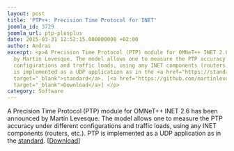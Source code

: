 ```yaml
---
layout: post
title: 'PTP++: Precision Time Protocol for INET'
joomla_id: 3729
joomla_url: ptp-plusplus
date: 2015-03-31 12:52:15.000000000 +02:00
author: Andras
excerpt: <p>A Precision Time Protocol (PTP) module for OMNeT++ INET 2.6 has been announced
  by Martin Levesque. The model allows one to measure the PTP accuracy under different
  configurations and traffic loads, using any INET components (routers, etc.). PTP
  is implemented as a UDP application as in the <a href="https://standards.ieee.org/findstds/interps/1588-2008.html"
  target="_blank">standard</a>. [<a href="https://github.com/martinlevesque/ptp-plusplus"
  target="_blank">Download</a>] </p>
category: Software
---
```

<p>A Precision Time Protocol (PTP) module for OMNeT++ INET 2.6 has been announced by Martin Levesque. The model allows one to measure the PTP accuracy under different configurations and traffic loads, using any INET components (routers, etc.). PTP is implemented as a UDP application as in the <a href="https://standards.ieee.org/findstds/interps/1588-2008.html" target="_blank">standard</a>. [<a href="https://github.com/martinlevesque/ptp-plusplus" target="_blank">Download</a>] </p>
